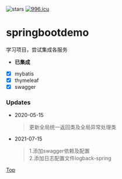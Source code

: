 ![stars](https://img.shields.io/github/stars/NoahYe97/springbootdemo "stars")
[![996.icu](https://img.shields.io/badge/link-996.icu-red.svg)](https://996.icu)
# springbootdemo

学习项目，尝试集成各服务  

- **已集成**  
- [x] mybatis   
- [x] thymeleaf
- [x] swagger

### Updates
- 2020-05-15  
  > 更新全局统一返回类及全局异常处理类
- 2021-07-15  
  > 1.添加swagger依赖及配置  
  > 2.添加日志配置文件logback-spring

[Top](#springbootdemo)